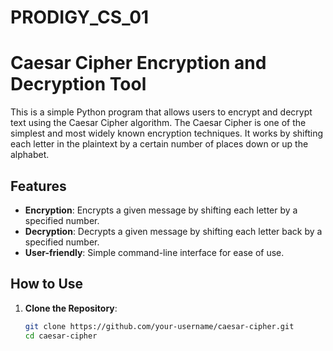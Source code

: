 # PRODIGY_CS_01
# Caesar Cipher Encryption and Decryption Tool

This is a simple Python program that allows users to encrypt and decrypt text using the Caesar Cipher algorithm. The Caesar Cipher is one of the simplest and most widely known encryption techniques. It works by shifting each letter in the plaintext by a certain number of places down or up the alphabet.

## Features

- **Encryption**: Encrypts a given message by shifting each letter by a specified number.
- **Decryption**: Decrypts a given message by shifting each letter back by a specified number.
- **User-friendly**: Simple command-line interface for ease of use.

## How to Use

1. **Clone the Repository**:
   ```bash
   git clone https://github.com/your-username/caesar-cipher.git
   cd caesar-cipher
